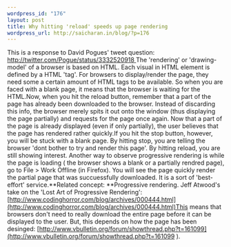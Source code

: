 ```yaml
--- 
wordpress_id: "176"
layout: post
title: Why hitting 'reload' speeds up page rendering
wordpress_url: http://saicharan.in/blog/?p=176
---
```

This is a response to David Pogues' tweet question: [http://twitter.com/Pogue/status/3332520918 ](http://twitter.com/Pogue/status/3332520918)The 'rendering' or 'drawing-model' of a browser is based on HTML. Each visual in HTML element is defined by a HTML 'tag'. For browsers to display/render the page, they need some a certain amount of HTML tags to be available. So when you are faced with a blank page, it means that the browser is waiting for the HTML.Now, when you hit the reload button, remember that a part of the page has already been downloaded to the browser. Instead of discarding this info, the browser merely spits it out onto the window (thus displaying the page partially) and requests for the page once again. Now that a part of the page is already displayed (even if only partially), the user believes that the page has rendered rather quickly.If you hit the stop button, however, you will be stuck with a blank page. By hitting stop, you are telling the browser 'dont bother to try and render this page'. By hitting reload, you are still showing interest. Another way to observe progressive rendering is while the page is loading ( the browser shows a blank or a partially rendred page), go to File &gt; Work Offline (in Firefox). You will see the page quickly render the partial page that was succuessfully downloaded. It is a sort of 'best-effort' service.**Related concept: **Progressive rendering. Jeff Atwood's take on the 'Lost Art of Progressive Rendering': [http://www.codinghorror.com/blog/archives/000444.html](http://www.codinghorror.com/blog/archives/000444.html)This means that browsers don't need to really download the entire page before it can be displayed to the user. But, this depends on how the page has been desinged: [http://www.vbulletin.org/forum/showthread.php?t=161099](http://www.vbulletin.org/forum/showthread.php?t=161099 ).
